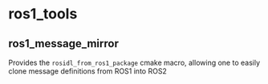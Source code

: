 # ros1_tools

## ros1_message_mirror

Provides the `rosidl_from_ros1_package` cmake macro, allowing one to easily clone message definitions from ROS1 into ROS2